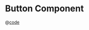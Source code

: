 # Button Component

<script setup>
import Button from '../../../../../components/Button.tsx'
</script>

@[code](../../../.vuepress/components/Button.tsx)